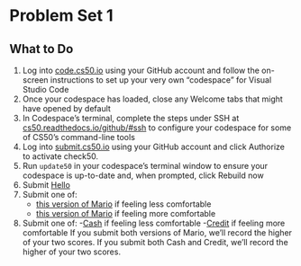# Problem Set 1  
## What to Do  
1. Log into [code.cs50.io](https://code.cs50.io/) using your GitHub account and follow the on-screen instructions to set up your very own “codespace” for Visual Studio Code
2. Once your codespace has loaded, close any Welcome tabs that might have opened by default
3. In Codespace’s terminal, complete the steps under SSH at [cs50.readthedocs.io/github/#ssh](https://cs50.readthedocs.io/github/#ssh) to configure your codespace for some of CS50’s command-line tools
4. Log into [submit.cs50.io](https://submit.cs50.io/) using your GitHub account and click Authorize to activate check50.
5. Run `update50` in your codespace’s terminal window to ensure your codespace is up-to-date and, when prompted, click Rebuild now
6. Submit [Hello](https://cs50.harvard.edu/x/2022/psets/1/hello/)
7. Submit one of:
   - [this version of Mario](https://cs50.harvard.edu/x/2022/psets/1/mario/less/) if feeling less comfortable
   - [this version of Mario](https://cs50.harvard.edu/x/2022/psets/1/mario/more/) if feeling more comfortable
8. Submit one of:
   -[Cash](https://cs50.harvard.edu/x/2022/psets/1/cash/) if feeling less comfortable
   -[Credit](https://cs50.harvard.edu/x/2022/psets/1/credit/) if feeling more comfortable
If you submit both versions of Mario, we’ll record the higher of your two scores. If you submit both Cash and Credit, we’ll record the higher of your two scores.
